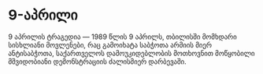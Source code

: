 # 9-აპრილი
9 აპრილის ტრაგედია — 1989 წლის 9 აპრილს, თბილისში მომხდარი სისხლიანი მოვლენები, რაც გამოიხატა საბჭოთა არმიის მიერ ანტისაბჭოთა, საქართველოს დამოუკიდებლობის მოთხოვნით მოწყობილი მშვიდობიანი დემონსტრაციის ძალისმიერ დარბევაში.
